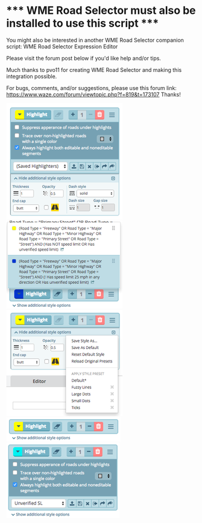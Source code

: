 # *** WME Road Selector must also be installed to use this script ***

You might also be interested in another WME Road Selector companion script: WME Road Selector Expression Editor

Please visit the forum post below if you'd like help and/or tips.

Much thanks to pvo11 for creating WME Road Selector and making this integration possible.

For bugs, comments, and/or suggestions, please use this forum link: 
https://www.waze.com/forum/viewtopic.php?f=819&t=173107 
Thanks!

![](https://github.com/WazeDev/WME-Road-Selector-Highlights/raw/master/Images/Previews/2017.12.02.01/WMERSH_v0.7.x_-_All_Panels_Open.png)
![](https://github.com/WazeDev/WME-Road-Selector-Highlights/raw/master/Images/Previews/2017.12.02.01/WMERSH_v0.7.x_-_Highlighting_Rules_Menu.png)
![](https://github.com/WazeDev/WME-Road-Selector-Highlights/raw/master/Images/Previews/2017.12.02.01/WMERSH_v0.7.x_-_Line_Styles_Panel.png)
![](https://github.com/WazeDev/WME-Road-Selector-Highlights/raw/master/Images/Previews/2017.12.02.01/WMERSH_v0.7.x_-_Main_Panel.png)
![](https://github.com/WazeDev/WME-Road-Selector-Highlights/raw/master/Images/Previews/2017.12.02.01/WMERSH_v0.7.x_-_Middle_Settings_Panel.png)
